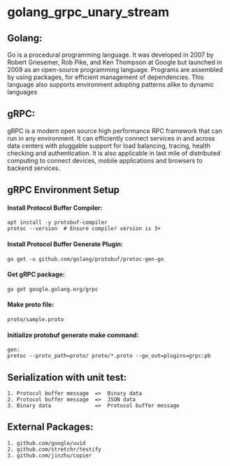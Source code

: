 # golang_grpc_unary_stream

<h2> Golang: </h2>

Go is a procedural programming language. It was developed in 2007 by Robert Griesemer, Rob Pike, and Ken Thompson at Google but launched in 2009 as an open-source programming language. Programs are assembled by using packages, for efficient management of dependencies. This language also supports environment adopting patterns alike to dynamic languages</p>

<h2> gRPC: </h2>

gRPC is a modern open source high performance RPC framework that can run in any environment. It can efficiently connect services in and across data centers with pluggable support for load balancing, tracing, health checking and authentication. It is also applicable in last mile of distributed computing to connect devices, mobile applications and browsers to backend services.

## gRPC Environment Setup

#### Install Protocol Buffer Compiler:
    apt install -y protobuf-compiler
    protoc --version  # Ensure compiler version is 3+

#### Install Protocol Buffer Generate Plugin:
    go get -u github.com/golang/protobuf/protoc-gen-go

#### Get gRPC package:
    go get google.golang.org/grpc

#### Make proto file:
    proto/sample.proto

#### Initialize protobuf generate make command:
    gen:
	protoc --proto_path=proto/ proto/*.proto --go_out=plugins=grpc:pb


## Serialization with unit test:
    1. Protocol buffer message  =>  Binary data
    2. Protocol buffer message  =>  JSON data
    3. Binary data              =>  Protocol buffer message

##  External Packages:
    1. github.com/google/uuid
    2. github.com/stretchr/testify
    3. github.com/jinzhu/copier
